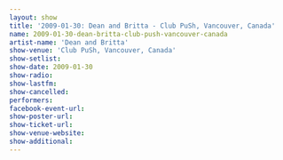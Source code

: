 ```yaml
---
layout: show
title: '2009-01-30: Dean and Britta - Club PuSh, Vancouver, Canada'
name: 2009-01-30-dean-britta-club-push-vancouver-canada
artist-name: 'Dean and Britta'
show-venue: 'Club PuSh, Vancouver, Canada'
show-setlist: 
show-date: 2009-01-30
show-radio: 
show-lastfm: 
show-cancelled: 
performers: 
facebook-event-url: 
show-poster-url: 
show-ticket-url: 
show-venue-website: 
show-additional: 
---
```


